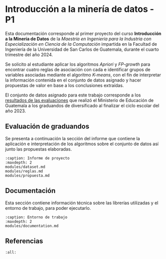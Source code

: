 # Introducción a la minería de datos - P1

Esta documentación corresponde al primer proyecto del curso **Introducción a la Minería de Datos** de la *Maestría en Ingeniería para la Industria con Especialización en Ciencia de la Computación* impartida en la Facultad de Ingeniería de la Universidad de San Carlos de Guatemala, durante el cuarto trimestre del año 2024. 

Se solicito al estudiante aplicar los algoritmos *Apriori* y *FP-growth* para encontrar cuatro reglas de asociación con cada e identificar grupos de variables asociadas mediante el algoritmo *K-means*, con el fin de interpretar la información contenida en el conjunto de datos asignado y hacer propuestas de valor en base a los conclusiones extraídas.  

El conjunto de datos asignado para este trabajo corresponde a los [resultados de las evaluaciones](https://edu.mineduc.gob.gt/digeduca/?p=resultadosevaluacionesMain.asp) que realizó el Ministerio de Educación de Guatemala a los graduandos de diversificado al finalizar el ciclo escolar  del año 2023. 

## Evaluación de graduandos
Se presenta a continuación la sección del informe que contiene la aplicación e interpretación de los algoritmos sobre el conjunto de datos así junto las propuestas elaboradas.  

```{toctree}
:caption: Informe de proyecto
:maxdepth: 2
modules/dataset.md
modules/reglas.md
modules/propuesta.md
```
## Documentación
Esta sección contiene información técnica sobre las librerías utilizadas y el entorno de trabajo, para poder ejecutarlo.

```{toctree}
:caption: Entorno de trabajo
:maxdepth: 2
modules/documentation.md
```

## Referencias
```{bibliography}
:all:
```

